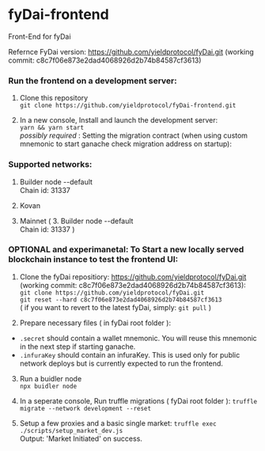 # fyDai-frontend
Front-End for fyDai 

Refernce FyDai version: 
https://github.com/yieldprotocol/fyDai.git  (working commit: c8c7f06e873e2dad4068926d2b74b84587cf3613)

### Run the frontend on a development server:
1. Clone this repository  
`git clone https://github.com/yieldprotocol/fyDai-frontend.git`

2. In a new console, Install and launch the development server:  
`yarn && yarn start`  
*possibly required* : Setting the migration contract (when using custom mnemonic to start ganache check migration address on startup):  


### Supported networks:
1. Builder node --default  
Chain id: 31337 

1. Kovan
2. Mainnet
( 3. Builder node --default  
Chain id: 31337 ) 

### OPTIONAL and experimanetal: To Start a new locally served blockchain instance to test the frontend UI:  
1. Clone the fyDai repositiory: https://github.com/yieldprotocol/fyDai.git  (working commit: c8c7f06e873e2dad4068926d2b74b84587cf3613):  
`git clone https://github.com/yieldprotocol/fyDai.git`  
`git reset --hard c8c7f06e873e2dad4068926d2b74b84587cf3613`    
( if you want to revert to the latest fyDai, simply: `git pull` )

2. Prepare necessary files ( in fyDai root folder ):
 - `.secret` should contain a wallet mnemonic. You will reuse this mnemonic in the next step if starting ganache.
 - `.infuraKey` should contain an infuraKey. This is used only for public network deploys but is currently expected to run the frontend. 

3. Run a buidler node  
`npx buidler node`

4. In a seperate console, Run truffle migrations ( fyDai root folder ): 
`truffle migrate --network development --reset`  

5. Setup a few proxies and a basic single market:
`truffle exec ./scripts/setup_market_dev.js`  
Output: 'Market Initiated' on success.